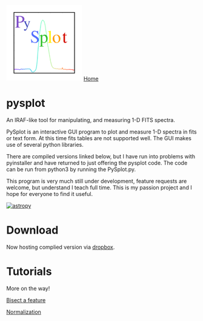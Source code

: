 <img src="icon.png" width="200"> <a href="https://thomasjoshd.github.io/">Home</a>
# pysplot
An IRAF-like tool for manipulating, and measuring 1-D FITS spectra.

PySplot is an interactive GUI program to plot and measure 1-D spectra in fits or text form. At this time fits tables are not supported well. The GUI makes use of several python libraries.

There are compiled versions linked below, but I have run into problems with pyinstaller and have returned to just offering the pysplot code.  The code can be run from python3 by running the PySplot.py.

This program is very much still under development, feature requests are welcome, but understand I teach full time. This is my passion project and I hope for everyone to find it useful.

[![astropy](http://img.shields.io/badge/powered%20by-AstroPy-orange.svg?style=flat)](http://www.astropy.org/)

# Download
Now hosting complied version via <a href="https://www.dropbox.com/sh/typny1czo7jrh8o/AACNHse9cJYSQ0-y5FOI963oa?dl=0">dropbox</a>.

# Tutorials

More on the way!

<a href="https://youtu.be/KVL70Wp-aKg">Bisect a feature</a>

<a href="PySplot_Normalization_Tutorial.pdf">Normalization</a>
